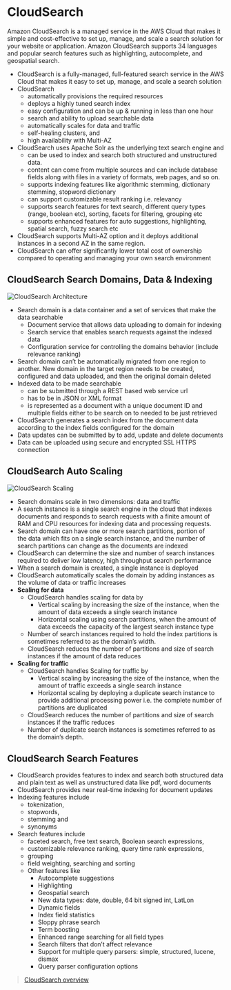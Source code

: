 # CloudSearch

Amazon CloudSearch is a managed service in the AWS Cloud that makes it simple and cost-effective to set up, manage, and scale a search solution for your website or application.
Amazon CloudSearch supports 34 languages and popular search features such as highlighting, autocomplete, and geospatial search.

- CloudSearch is a fully-managed, full-featured search service in the AWS Cloud that makes it easy to set up, manage, and scale a search solution
- CloudSearch
  - automatically provisions the required resources
  - deploys a highly tuned search index
  - easy configuration and can be up & running in less than one hour
  - search and ability to upload searchable data
  - automatically scales for data and traffic
  - self-healing clusters, and
  - high availability with Multi-AZ
- CloudSearch uses Apache Solr as the underlying text search engine and
  - can be used to index and search both structured and unstructured data.
  - content can come from multiple sources and can include database fields along with files in a variety of formats, web pages, and so on.
  - supports indexing features like algorithmic stemming, dictionary stemming, stopword dictionary
  - can support customizable result ranking i.e. relevancy
  - supports search features for text search, different query types (range, boolean etc), sorting, facets for filtering, grouping etc
  - supports enhanced features for auto suggestions, highlighting, spatial search, fuzzy search etc
- CloudSearch supports Multi-AZ option and it deploys additional instances in a second AZ in the same region.
- CloudSearch can offer significantly lower total cost of ownership compared to operating and managing your own search environment

## CloudSearch Search Domains, Data & Indexing

![CloudSearch Architecture](https://i0.wp.com/d0.awsstatic.com/whiteboard-graphics/products/CloudSearch/cloudsearcharchitecture.png?resize=656%2C492&ssl=1)

- Search domain is a data container and a set of services that make the data searchable
  - Document service that allows data uploading to domain for indexing
  - Search service that enables search requests against the indexed data
  - Configuration service for controlling the domains behavior (include relevance ranking)
- Search domain can’t be automatically migrated from one region to another. New domain in the target region needs to be created, configured and data uploaded, and then the original domain deleted
- Indexed data to be made searchable
  - can be submitted through a REST based web service url
  - has to be in JSON or XML format
  - is represented as a document with a unique document ID and multiple fields either to be search on to needed to be just retrieved
- CloudSearch generates a search index from the document data according to the index fields configured for the domain
- Data updates can be submitted by to add, update and delete documents
- Data can be uploaded using secure and encrypted SSL HTTPS connection

## CloudSearch Auto Scaling

![CloudSearch Scaling](https://i0.wp.com/d0.awsstatic.com/whiteboard-graphics/products/CloudSearch/CloudSearchScaling.png?resize=656%2C398&ssl=1)

- Search domains scale in two dimensions: data and traffic
- A search instance is a single search engine in the cloud that indexes documents and responds to search requests with a finite amount of RAM and CPU resources for indexing data and processing requests.
- Search domain can have one or more search partitions, portion of the data which fits on a single search instance, and the number of search partitions can change as the documents are indexed
- CloudSearch can determine the size and number of search instances required to deliver low latency, high throughput search performance
- When a search domain is created, a single instance is deployed
- CloudSearch automatically scales the domain by adding instances as the volume of data or traffic increases
- **Scaling for data**
  - CloudSearch handles scaling for data by
    - Vertical scaling by increasing the size of the instance, when the amount of data exceeds a single search instance
    - Horizontal scaling using search partitions, when the amount of data exceeds the capacity of the largest search instance type
  - Number of search instances required to hold the index partitions is sometimes referred to as the domain’s width.
  - CloudSearch reduces the number of partitions and size of search instances if the amount of data reduces
- **Scaling for traffic**
  - CloudSearch handles Scaling for traffic by
    - Vertical scaling by increasing the size of the instance, when the amount of traffic exceeds a single search instance
    - Horizontal scaling by deploying a duplicate search instance to provide additional processing power i.e. the complete number of partitions are duplicated
  - CloudSearch reduces the number of partitions and size of search instances if the traffic reduces
  - Number of duplicate search instances is sometimes referred to as the domain’s depth.

## CloudSearch Search Features

- CloudSearch provides features to index and search both structured data and plain text as well as unstructured data like pdf, word documents
- CloudSearch provides near real-time indexing for document updates
- Indexing features include
  - tokenization,
  - stopwords,
  - stemming and
  - synonyms
- Search features include
  - faceted search, free text search, Boolean search expressions,
  - customizable relevance ranking, query time rank expressions,
  - grouping
  - field weighting, searching and sorting
  - Other features like
    - Autocomplete suggestions
    - Highlighting
    - Geospatial search
    - New data types: date, double, 64 bit signed int, LatLon
    - Dynamic fields
    - Index field statistics
    - Sloppy phrase search
    - Term boosting
    - Enhanced range searching for all field types
    - Search filters that don’t affect relevance
    - Support for multiple query parsers: simple, structured, lucene, dismax
    - Query parser configuration options

> [CloudSearch overview](https://aws.amazon.com/cloudsearch/)
